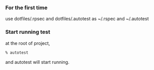 ### For the first time

use dotfiles/.rpsec and dotfiles/.autotest as ~/.rspec and ~/.autotest

### Start running test
at the root of project,

    % autotest
and autotest will start running.
